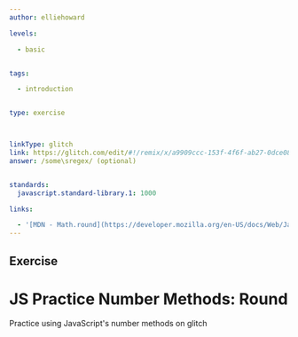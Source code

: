 ```yaml
---
author: elliehoward

levels:

  - basic


tags:

  - introduction


type: exercise



linkType: glitch
link: https://glitch.com/edit/#!/remix/x/a9909ccc-153f-4f6f-ab27-0dce08125823
answer: /some\sregex/ (optional)


standards:
  javascript.standard-library.1: 1000

links:

  - '[MDN - Math.round](https://developer.mozilla.org/en-US/docs/Web/JavaScript/Reference/Global_Objects/Math/round)'
---
```



## Exercise

# JS Practice Number Methods: Round

Practice using JavaScript's number methods on glitch
